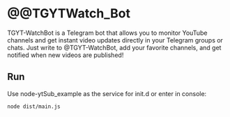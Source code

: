 @@TGYTWatch_Bot
=======

TGYT-WatchBot is a Telegram bot that allows you to monitor YouTube channels and get instant video updates directly in your Telegram groups or chats.
Just write to @TGYT-WatchBot, add your favorite channels, and get notified when new videos are published!

Run
---
Use node-ytSub_example as the service for init.d or enter in console:

    node dist/main.js
